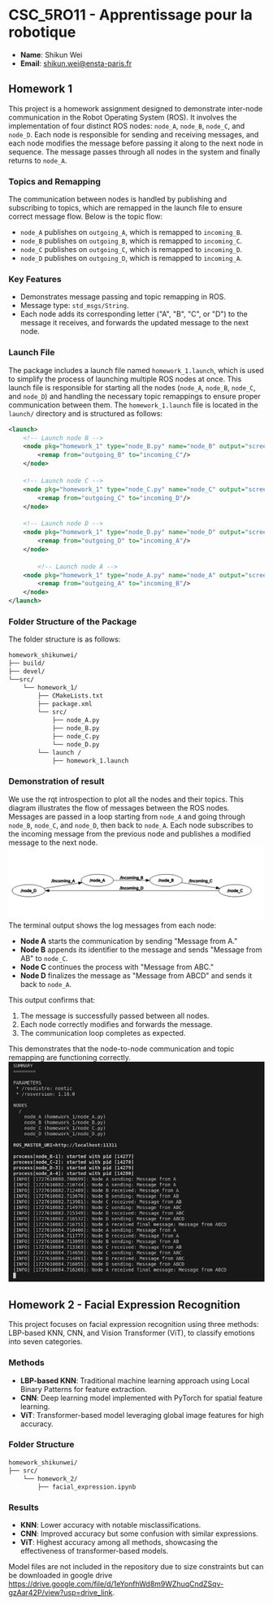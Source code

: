 # CSC_5RO11 - Apprentissage pour la robotique
- **Name**: Shikun Wei
- **Email**: shikun.wei@ensta-paris.fr

## Homework 1

This project is a homework assignment designed to demonstrate inter-node communication in the Robot Operating System (ROS). It involves the implementation of four distinct ROS nodes: `node_A`, `node_B`, `node_C`, and `node_D`. Each node is responsible for sending and receiving messages, and each node modifies the message before passing it along to the next node in sequence. The message passes through all nodes in the system and finally returns to `node_A`.

### Topics and Remapping
The communication between nodes is handled by publishing and subscribing to topics, which are remapped in the launch file to ensure correct message flow. Below is the topic flow:

- `node_A` publishes on `outgoing_A`, which is remapped to `incoming_B`.
- `node_B` publishes on `outgoing_B`, which is remapped to `incoming_C`.
- `node_C` publishes on `outgoing_C`, which is remapped to `incoming_D`.
- `node_D` publishes on `outgoing_D`, which is remapped to `incoming_A`.

### Key Features
- Demonstrates message passing and topic remapping in ROS.
- Message type: `std_msgs/String`.
- Each node adds its corresponding letter ("A", "B", "C", or "D") to the message it receives, and forwards the updated message to the next node.

### Launch File
The package includes a launch file named `homework_1.launch`, which is used to simplify the process of launching multiple ROS nodes at once. This launch file is responsible for starting all the nodes (`node_A`, `node_B`, `node_C`, and `node_D`) and handling the necessary topic remappings to ensure proper communication between them.
The `homework_1.launch` file is located in the `launch/` directory and is structured as follows:

```xml
<launch>
    <!-- Launch node B -->
    <node pkg="homework_1" type="node_B.py" name="node_B" output="screen">
        <remap from="outgoing_B" to="incoming_C"/>
    </node>

    <!-- Launch node C -->
    <node pkg="homework_1" type="node_C.py" name="node_C" output="screen">
        <remap from="outgoing_C" to="incoming_D"/>
    </node>

    <!-- Launch node D -->
    <node pkg="homework_1" type="node_D.py" name="node_D" output="screen">
        <remap from="outgoing_D" to="incoming_A"/>
    </node>

        <!-- Launch node A -->
    <node pkg="homework_1" type="node_A.py" name="node_A" output="screen">
        <remap from="outgoing_A" to="incoming_B"/>
    </node>
</launch>
```

### Folder Structure of the Package
The folder structure is as follows:
```
homework_shikunwei/
├── build/
├── devel/
└──src/
    └── homework_1/
        ├── CMakeLists.txt
        ├── package.xml
        └── src/
            ├── node_A.py
            ├── node_B.py
            ├── node_C.py
            └── node_D.py     
        └── launch /
            ├── homework_1.launch
```

### Demonstration of result
We use the rqt introspection to plot all the nodes and their topics. This diagram illustrates the flow of messages between the ROS nodes. Messages are passed in a loop starting from `node_A` and going through `node_B`, `node_C`, and `node_D`, then back to `node_A`. Each node subscribes to the incoming message from the previous node and publishes a modified message to the next node.
![Image Description](assets/homework1_rqt.png)
The terminal output shows the log messages from each node:
- **Node A** starts the communication by sending "Message from A."
- **Node B** appends its identifier to the message and sends "Message from AB" to `node_C`.
- **Node C** continues the process with "Message from ABC."
- **Node D** finalizes the message as "Message from ABCD" and sends it back to `node_A`.

This output confirms that:
1. The message is successfully passed between all nodes.
2. Each node correctly modifies and forwards the message.
3. The communication loop completes as expected.

This demonstrates that the node-to-node communication and topic remapping are functioning correctly.
![Image Description](assets/homework1_terminal.png)

## Homework 2 - Facial Expression Recognition

This project focuses on facial expression recognition using three methods: LBP-based KNN, CNN, and Vision Transformer (ViT), to classify emotions into seven categories.

### Methods
- **LBP-based KNN**: Traditional machine learning approach using Local Binary Patterns for feature extraction.
- **CNN**: Deep learning model implemented with PyTorch for spatial feature learning.
- **ViT**: Transformer-based model leveraging global image features for high accuracy.

### Folder Structure
```
homework_shikunwei/
├── src/
    └── homework_2/
        ├── facial_expression.ipynb
```

### Results
- **KNN**: Lower accuracy with notable misclassifications.
- **CNN**: Improved accuracy but some confusion with similar expressions.
- **ViT**: Highest accuracy among all methods, showcasing the effectiveness of transformer-based models.

Model files are not included in the repository due to size constraints but can be downloaded in google drive https://drive.google.com/file/d/1eYonfhWd8m9WZhuqCndZSqv-gzAar42P/view?usp=drive_link.
